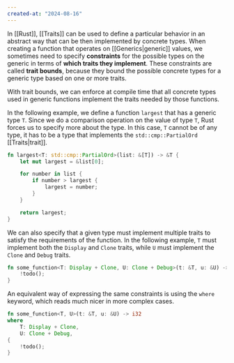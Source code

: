 ```yaml
---
created-at: "2024-08-16"
---
```


In [[Rust]], [[Traits]] can be used to define a particular behavior in an abstract way that can be then implemented by concrete types. When creating a function that operates on [[Generics|generic]] values, we sometimes need to specify **constraints** for the possible types on the generic in terms of **which traits they implement**. These constraints are called **trait bounds**, because they bound the possible concrete types for a generic type based on one or more traits. 

With trait bounds, we can enforce at compile time that all concrete types used in generic functions implement the traits needed by those functions.

In the following example, we define a function `largest` that has a generic type `T`. Since we do a comparison operation on the value of type `T`, Rust forces us to specify more about the type. In this case, `T` cannot be of any type, it has to be a type that implements the `std::cmp::PartialOrd` [[Traits|trait]].

```rust
fn largest<T: std::cmp::PartialOrd>(list: &[T]) -> &T {
    let mut largest = &list[0];

    for number in list {
        if number > largest {
            largest = number;
        }
    }

    return largest;
}
```

We can also specify that a given type must implement multiple traits to satisfy the requirements of the function. In the following example, `T` must implement both the `Display` and `Clone` traits, while `U` must implement the `Clone` and `Debug` traits.

```rust
fn some_function<T: Display + Clone, U: Clone + Debug>(t: &T, u: &U) -> i32 {
    !todo();
}
```

An equivalent way of expressing the same constraints is using the `where` keyword, which reads much nicer in more complex cases.

```rust
fn some_function<T, U>(t: &T, u: &U) -> i32
where
    T: Display + Clone,
    U: Clone + Debug,
{
    !todo();
}
```
